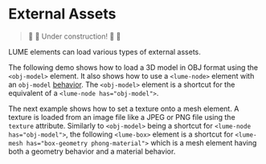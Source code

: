 # External Assets

> :construction: :hammer: Under construction! :hammer: :construction:

LUME elements can load various types of external assets.

The following demo shows how to load a 3D model in OBJ format using the
`<obj-model>` element. It also shows how to use a `<lume-node>` element with an
`obj-model` [behavior](./element-behaviors). The `<obj-model>` element is a
shortcut for the equivalent of a `<lume-node has="obj-model">`.

<div id="objModel"></div>

The next example shows how to set a texture onto a mesh element. A texture is
loaded from an image file like a JPEG or PNG file using the `texture`
attribute. Similarly to `<obj-model>` being a shortcut for `<lume-node has="obj-model">`, the following `<lume-box>` element is a shortcut for
`<lume-mesh has="box-geometry phong-material">` which is a mesh element having both a geometry
behavior and a material behavior.

<div id="materialTexture"></div>

<script type="application/javascript">
  new Vue({
    el: '#objModel',
    template: '<live-code :template="code" mode="html>iframe" :debounce="1000" />',
    data: {
      code:
`
<script src="${location.origin+location.pathname}global.js"><\/script>
<!-- pep.js provides the pointer events (pointermove, pointerdown, etc) -->
<script src="https://code.jquery.com/pep/0.4.3/pep.js"><\/script>

<style>
    body, html {
        width: 100%;
        height: 100%;
        margin: 0;
        padding: 0;
        overflow: hidden;
        background: #222;
        touch-action: none; /* prevent touch drag from scrolling */
        color: #ccc;
    }
    lume-scene { position: absolute!important; top: 0; left: 0; }
    lume-scene:nth-child(2) { pointer-events: none; }
    lume-node { padding: 15px; pointer-events: all; }
</style>

<body touch-action="none">

<!-- Use the enable-css attribute to disable CSS rendering so that only WebGL
rendering is enabled (this saves CPU/Memory if you don't need CSS rendering).
-->
<lume-scene id="scene" webgl enable-css="false">
    <lume-ambient-light intensity="0.1"></lume-ambient-light>
    <lume-point-light
        id="light"
        color="#ffe9ab"
        position="300 300 600"
        size="0 0 0"
        cast-shadow="true"
        >
        <lume-sphere
            has="basic-material"
            size="5 5 5"
            color="#ffe9ab"
            receive-shadow="false"
            cast-shadow="false"
            style="pointer-events: none"
            >
        </lume-sphere>
    </lume-point-light>
    <lume-node id="ship1Rotator" align-point="0.5 0.5 0" rotation="0 40 0">
        <!-- This is an lume-node element with an obj-model behavior. The
        obj-model behavior observes the obj and mtl attributes. -->
        <lume-node
            id="ship1"
            has="obj-model"
            size="0 0 0 "
            scale="200 200 200"
            position="0 -30 100"
            obj="${location.origin + location.pathname}models/spaceship/ship.obj"
            mtl="${location.origin + location.pathname}models/spaceship/ship.mtl"
        >
        </lume-node>
    </lume-node>
    <lume-node id="ship2Rotator" align-point="0.5 0.5 0" rotation="0 20 0">
        <!-- Alternatively, the lume-obj-model is an element that implicityly
        has an obj-model behavior. We've omitted the mtl attribute, so this
        model will by default have a plain random color. -->
        <lume-obj-model
            id="ship2"
            size="0 0 0"
            scale="200 200 200"
            position="0 30 210"
            obj="${location.origin+location.pathname}models/spaceship/ship.obj"
        >
        </lume-obj-model>
    </lume-node>
</lume-scene>

<!-- We're using two scenes, the next one for overlaid HTML/CSS-based UI, the previous one for WebGL content. -->

<lume-scene id="scene">
    <lume-node size-mode="proportional literal" size="1 80">
        <!-- FIXME When toggling these too fast, the toggling breaks. Three.js Loader problem? -->
        <label><input id="objToggle" type="checkbox" checked /> Enable model on first ship.</label>
        <label><input id="matToggle" type="checkbox" /> Enable material on second ship.</label>
    </lume-node>
</lume-scene>

<script>
    // defines the default names for the HTML elements
    LUME.useDefaultNames()

    document.addEventListener('pointermove', function(e) {
        e.preventDefault()
        light.position.x = e.clientX
        light.position.y = e.clientY
    })

    smooth(ship1)
    smooth(ship2)

    const { Motor } = LUME
    Motor.addRenderTask(() => {
        ship1Rotator.rotation.y -= 0.1
        ship2Rotator.rotation.y -= 0.4
    })

    function smooth(objModelElement) {
        const {Events} = LUME

        // Use the 'MODEL_LOAD' event to work with the 'model' once loaded, if
        // needed. 'model' is an instance of THREE.Group containing THREE.Mesh
        // objects
        objModelElement.on(Events.MODEL_LOAD, ({ model }) => {
          console.log('%%%%%%%%%%%%%%%% modify geometry')
            modifyGeometry(model)

            // we modified the internals the element, signal that it
            // needs an update on next render
            objModelElement.needsUpdate()
        })

    }

    function modifyGeometry(obj) {

        // Use Three.js APIs to traverse obj's decendants.
        obj.traverse(node => {

            if ('geometry' in node) {

                // Re-center the geometry around the local origin.
                node.geometry.center()

                // In case the model's shading looks flat on each polygon, this is a trick to
                // make it look smooth. See https://discourse.threejs.org/t/5531
                // TODO, when we upgrade to Three.js r125 or higher, use this
                // approach instead: https://discourse.threejs.org/t/5531/10
                const tempGeometry = new LUME.THREE.Geometry().fromBufferGeometry( node.geometry );
                tempGeometry.mergeVertices();
                tempGeometry.computeVertexNormals();
                node.geometry = new LUME.THREE.BufferGeometry().fromGeometry( tempGeometry );

                // IDEA: perhaps scale the geometry so it fits within the \`size\` of the node.

            }

        })

    }

    objToggle.addEventListener('click', () => {
        objBehavior = ship1.behaviors.get('obj-model')
        if (objBehavior.obj) objBehavior.obj = ''
        else objBehavior.obj = '${location.origin + location.pathname}models/spaceship/ship.obj'
    })

    matToggle.addEventListener('click', () => {
        objBehavior = ship2.behaviors.get('obj-model')
        if (objBehavior.mtl) objBehavior.mtl = ''
        else objBehavior.mtl = '${location.origin + location.pathname}models/spaceship/ship.mtl'
    })
<\/script>

</body>

`
    },
  })

  new Vue({
    el: '#materialTexture',
    template: '<live-code :template="code" mode="html>iframe" :debounce="200" />',
    data: {
      code:
`
<body touch-action="none">

<script src="${location.origin+location.pathname}global.js"><\/script>
<!-- pep.js provides the pointer events (pointermove, pointerdown, etc) -->
<script src="https://code.jquery.com/pep/0.4.3/pep.js"><\/script>

<style>
    body, html {
        width: 100%;
        height: 100%;
        margin: 0;
        padding: 0;
        overflow: hidden;
        background: #191919;
        touch-action: none; /* prevent touch drag from scrolling */
        color: #ccc;
    }
    lume-scene { position: absolute!important; top: 0; left: 0; }
    lume-scene:nth-child(2) { pointer-events: none; }
    lume-node { padding: 15px; pointer-events: all; }
    label { padding-right: 10px; }
</style>

<lume-scene id="scene" webgl perspective="150">
    <lume-ambient-light intensity="0.3"></lume-ambient-light>
    <lume-point-light
        id="light"
        color="white"
        position="300 300 300"
        size="0 0 0"
        cast-shadow="true"
        intensity="0.8"
        >
    </lume-point-light>
    <!-- Specify a color otherwise the material will be tinted deeppink by default -->
    <lume-box id="model"
        rotation="40 40 0"
        align-point="0.5 0.5 0.5"
        mount-point="0.5 0.5 0.5"
        size="100 100 100"
        color="white"
        texture="${location.origin+location.pathname}textures/cement.jpg"
    >
    </lume-box>
</lume-scene>

<lume-scene id="scene2">
    <lume-node size-mode="proportional literal" size="1 80">
        <!-- FIXME When toggling these too fast, the toggling breaks. Three.js Loader problem? -->
        <label>
            X size:
            <select id="sizeX">
                <option value="50">50</option>
                <option selected value="100">100</option>
                <option value="150">150</option>
            </select>
        </label>
        <label>
            Y size:
            <select id="sizeY">
                <option value="50">50</option>
                <option selected value="100">100</option>
                <option value="150">150</option>
            </select>
        </label>
        <label>
            Z size:
            <select id="sizeZ">
                <option value="50">50</option>
                <option selected value="100">100</option>
                <option value="150">150</option>
            </select>
        </label>
        <label>
            Enable texture:
            <input type="checkbox" id="enableTex" checked />
        </label>
        <br />
        <label>
            Perspective <code id="perspectiveVal"></code>:
            <input id="perspective" type="range" min="75" max="250">
        </label>
    </lume-node>
</lume-scene>

<script>
    // defines the default names for the HTML elements
    LUME.useDefaultNames()

    const light = document.querySelector('#light')

    document.addEventListener('pointermove', event => {
        event.preventDefault()
        light.position.x = event.clientX
        light.position.y = event.clientY
    })

    const el = document.querySelector('#model')

    const rotate = (t) => 180 * Math.sin(0.0005 * t)
    el.rotation = (x, y, z, t) => [rotate(t/1.4), rotate(t/2.1), rotate(t/2.5)]

    // This shows three ways to update a node's properties.
    sizeX.addEventListener('change', event => el.size = {x: event.target.value})
    sizeY.addEventListener('change', event => el.size.y = event.target.value)
    sizeZ.addEventListener('change', event => el.behaviors.get('box-geometry').size = {z: event.target.value})

    enableTex.addEventListener('click', event => {
      // TODO FIXME Make sure ForwardProps sets initial values. Currently el.texture
      // starts as 'undefined' althought the attribute value is not.
      // el.texture = el.texture ? '' : '${location.origin+location.pathname}textures/cement.jpg'
      el.setAttribute('texture', el.getAttribute('texture') ? '' : '${location.origin+location.pathname}textures/cement.jpg')
    })

    perspectiveVal.innerHTML = '('+scene.perspective.toString().padStart(3).replace(' ', '&nbsp;')+'px)'
    perspective.value = scene.perspective

    const onPerspectiveChange = event => {
        scene.perspective = perspective.value
        perspectiveVal.innerHTML = '('+perspective.value.padStart(3).replace(' ', '&nbsp;')+'px)'
    }

    perspective.addEventListener('change', onPerspectiveChange)
    perspective.addEventListener('input', onPerspectiveChange)
<\/script>
</body>
`
    },
  })
</script>
